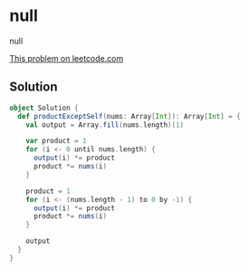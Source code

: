 # null

null

[This problem on leetcode.com](https://leetcode.com/problems/product-of-array-except-self)

## Solution

```scala
object Solution {
  def productExceptSelf(nums: Array[Int]): Array[Int] = {
    val output = Array.fill(nums.length)(1)

    var product = 1
    for (i <- 0 until nums.length) {
      output(i) *= product
      product *= nums(i)
    }

    product = 1
    for (i <- (nums.length - 1) to 0 by -1) {
      output(i) *= product
      product *= nums(i)
    }

    output
  }
}
```
